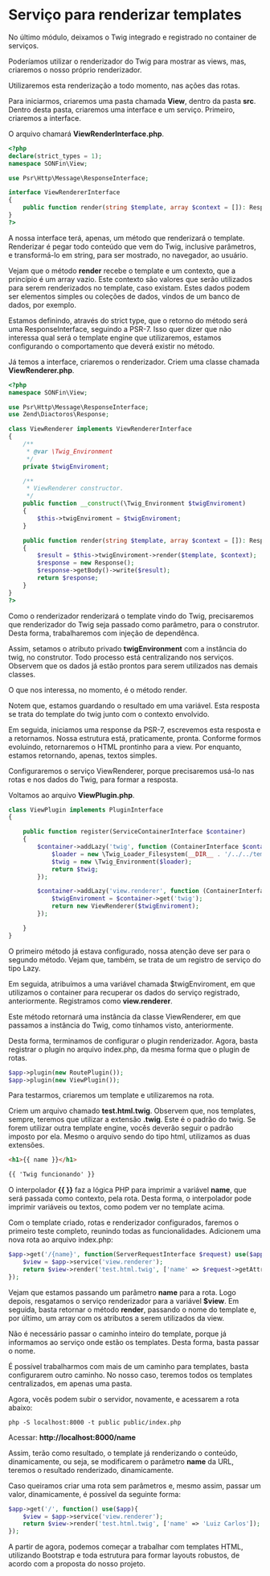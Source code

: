 # Serviço para renderizar templates

No último módulo, deixamos o Twig integrado e registrado no container de serviços.

Poderíamos utilizar o renderizador do Twig para mostrar as views, mas, criaremos o nosso próprio renderizador.

Utilizaremos esta renderização a todo momento, nas ações das rotas.

Para iniciarmos, criaremos uma pasta chamada **View**, dentro da pasta **src**. Dentro desta pasta, criaremos uma interface e um serviço. Primeiro, criaremos a interface.

O arquivo chamará **ViewRenderInterface.php**.

```php
<?php
declare(strict_types = 1);
namespace SONFin\View;

use Psr\Http\Message\ResponseInterface;

interface ViewRendererInterface
{
    public function render(string $template, array $context = []): ResponseInterface;
}
?>
```

A nossa interface terá, apenas, um método que renderizará o template. Renderizar é pegar todo conteúdo que vem do Twig, inclusive parâmetros, e transformá-lo em string, para ser mostrado, no navegador, ao usuário.

Vejam que o método **render** recebe o template e um contexto, que a princípio é um array vazio. Este contexto são valores que serão utilizados para serem renderizados no template, caso existam. Estes dados podem ser elementos simples ou coleções de dados, vindos de um banco de dados, por exemplo.

Estamos definindo, através do strict type, que o retorno do método será uma ResponseInterface, seguindo a PSR-7. Isso quer dizer que não interessa qual será o template engine que utilizaremos, estamos configurando o comportamento que deverá existir no método.

Já temos a interface, criaremos o renderizador. Criem uma classe chamada **ViewRenderer.php**.

```php
<?php
namespace SONFin\View;

use Psr\Http\Message\ResponseInterface;
use Zend\Diactoros\Response;

class ViewRenderer implements ViewRendererInterface
{
    /**
     * @var \Twig_Environment
     */
    private $twigEnviroment;

    /**
     * ViewRenderer constructor.
     */
    public function __construct(\Twig_Environment $twigEnviroment)
    {
        $this->twigEnviroment = $twigEnviroment;
    }

    public function render(string $template, array $context = []): ResponseInterface
    {
        $result = $this->twigEnviroment->render($template, $context);
        $response = new Response();
        $response->getBody()->write($result);
        return $response;
    }
}
?>
```

Como o renderizador renderizará o template vindo do Twig, precisaremos que renderizador do Twig seja passado como parâmetro, para o construtor. Desta forma, trabalharemos com injeção de dependênca.

Assim, setamos o atributo privado **twigEnvironment** com a instância do twig, no construtor. Todo processo está centralizando nos serviços. Observem que os dados já estão prontos para serem utilizados nas demais classes.

O que nos interessa, no momento, é o método render.

Notem que, estamos guardando o resultado em uma variável. Esta resposta se trata do template do twig junto com o contexto envolvido.

Em seguida, iniciamos uma response da PSR-7, escrevemos esta resposta e a retornamos. Nossa estrutura está, praticamente, pronta. Conforme formos evoluindo, retornaremos o HTML prontinho para a view. Por enquanto, estamos retornando, apenas, textos simples.

Configuraremos o serviço ViewRenderer, porque precisaremos usá-lo nas rotas e nos dados do Twig, para formar a resposta.

Voltamos ao arquivo **ViewPlugin.php**.

```php
class ViewPlugin implements PluginInterface
{

    public function register(ServiceContainerInterface $container)
    {
        $container->addLazy('twig', function (ContainerInterface $container) {
            $loader = new \Twig_Loader_Filesystem(__DIR__ . '/../../templates');
            $twig = new \Twig_Environment($loader);
            return $twig;
        });

        $container->addLazy('view.renderer', function (ContainerInterface $container) {
            $twigEnviroment = $container->get('twig');
            return new ViewRenderer($twigEnviroment);
        });

    }
}
```

O primeiro método já estava configurado, nossa atenção deve ser para o segundo método. Vejam que, também, se trata de um registro de serviço do tipo Lazy.

Em seguida, atribuímos a uma variável chamada $twigEnviroment, em que utilizamos o container para recuperar os dados do serviço registrado, anteriormente. Registramos como **view.renderer**.

Este método retornará uma instância da classe ViewRenderer, em que passamos a instância do Twig, como tínhamos visto, anteriormente.

Desta forma, terminamos de configurar o plugin renderizador. Agora, basta registrar o plugin no arquivo index.php, da mesma forma que o plugin de rotas.

```php
$app->plugin(new RoutePlugin());
$app->plugin(new ViewPlugin());
```

Para testarmos, criaremos um template e utilizaremos na rota.

Criem um arquivo chamado **test.html.twig**. Observem que, nos templates, sempre, teremos que utilizar a extensão **.twig**. Este é o padrão do twig. Se forem utilizar outra template engine, vocês deverão seguir o padrão imposto por ela. Mesmo o arquivo sendo do tipo html, utilizamos as duas extensões.

```html
<h1>{{ name }}</h1>

{{ 'Twig funcionando' }}
```

O interpolador **{{ }}** faz a lógica PHP para imprimir a variável **name**, que será passada como contexto, pela rota. Desta forma, o interpolador pode imprimir variáveis ou textos, como podem ver no template acima.

Com o template criado, rotas e renderizador configurados, faremos o primeiro teste completo, reunindo todas as funcionalidades. Adicionem uma nova rota ao arquivo index.php:

```php
$app->get('/{name}', function(ServerRequestInterface $request) use($app){
    $view = $app->service('view.renderer');
    return $view->render('test.html.twig', ['name' => $request->getAttribute('name')]);
});
```

Vejam que estamos passando um parâmetro **name** para a rota. Logo depois, resgatamos o serviço renderizador para a variável **$view**. Em seguida, basta retornar o método **render**, passando o nome do template e, por último, um array com os atributos a serem utilizados da view.

Não é necessário passar o caminho inteiro do template, porque já informamos ao serviço onde estão os templates. Desta forma, basta passar o nome.

É possível trabalharmos com mais de um caminho para templates, basta configurarem outro caminho. No nosso caso, teremos todos os templates centralizados, em apenas uma pasta.

Agora, vocês podem subir o servidor, novamente, e acessarem a rota abaixo:

`php -S localhost:8000 -t public public/index.php`

Acessar: **http://localhost:8000/name**

Assim, terão como resultado, o template já renderizando o conteúdo, dinamicamente, ou seja, se modificarem o parâmetro **name** da URL, teremos o resultado renderizado, dinamicamente.

Caso queiramos criar uma rota sem parâmetros e, mesmo assim, passar um valor, dinamicamente, é possível da seguinte forma:

```php
$app->get('/', function() use($app){
    $view = $app->service('view.renderer');
    return $view->render('test.html.twig', ['name' => 'Luiz Carlos']);
});
```

A partir de agora, podemos começar a trabalhar com templates HTML, utilizando Bootstrap e toda estrutura para formar layouts robustos, de acordo com a proposta do nosso projeto.